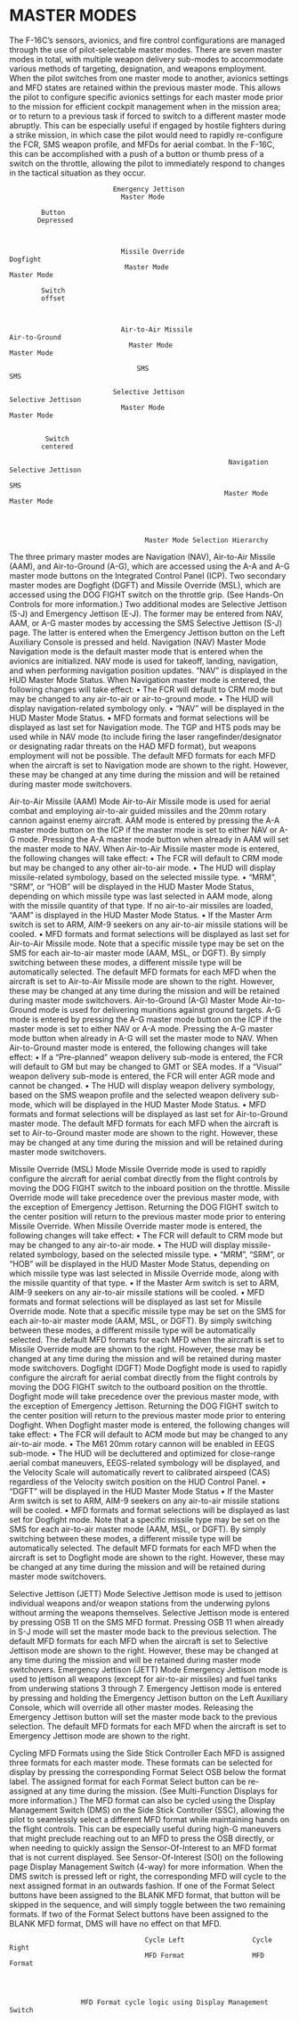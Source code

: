 
# MASTER MODES

The F-16C’s sensors, avionics, and fire control configurations are managed through the use of pilot-selectable
master modes. There are seven master modes in total, with multiple weapon delivery sub-modes to accommodate
various methods of targeting, designation, and weapons employment.
When the pilot switches from one master mode to another, avionics settings and MFD states are retained within
the previous master mode. This allows the pilot to configure specific avionics settings for each master mode prior
to the mission for efficient cockpit management when in the mission area; or to return to a previous task if forced
to switch to a different master mode abruptly. This can be especially useful if engaged by hostile fighters during
a strike mission, in which case the pilot would need to rapidly re-configure the FCR, SMS weapon profile, and
MFDs for aerial combat. In the F-16C, this can be accomplished with a push of a button or thumb press of a
switch on the throttle, allowing the pilot to immediately respond to changes in the tactical situation as they occur.



                              Emergency Jettison
                                Master Mode

            Button
           Depressed



                                Missile Override                                  Dogfight
                                 Master Mode                                     Master Mode

            Switch
            offset



                                Air-to-Air Missile                               Air-to-Ground
                                  Master Mode                                    Master Mode

                                    SMS                                                     SMS

                              Selective Jettison                                      Selective Jettison
                                Master Mode                                             Master Mode


             Switch
            centered

                                                           Navigation                     Selective Jettison
                                                                                SMS
                                                          Master Mode                       Master Mode




                                      Master Mode Selection Hierarchy
The three primary master modes are Navigation (NAV), Air-to-Air Missile (AAM), and Air-to-Ground (A-G), which
are accessed using the A-A and A-G master mode buttons on the Integrated Control Panel (ICP). Two secondary
master modes are Dogfight (DGFT) and Missile Override (MSL), which are accessed using the DOG FIGHT switch
on the throttle grip. (See Hands-On Controls for more information.)
Two additional modes are Selective Jettison (S-J) and Emergency Jettison (E-J). The former may be entered from
NAV, AAM, or A-G master modes by accessing the SMS Selective Jettison (S-J) page. The latter is entered when
the Emergency Jettison button on the Left Auxiliary Console is pressed and held.
Navigation (NAV) Master Mode
Navigation mode is the default master mode that is entered when the avionics are initialized. NAV mode is used
for takeoff, landing, navigation, and when performing navigation position updates. “NAV” is displayed in the HUD
Master Mode Status.
When Navigation master mode is entered, the following changes will take effect:
     •     The FCR will default to CRM mode but may be changed to any air-to-air or air-to-ground mode.
     •     The HUD will display navigation-related symbology only.
     •     “NAV” will be displayed in the HUD Master Mode Status.
     •     MFD formats and format selections will be displayed as last set for Navigation mode.
The TGP and HTS pods may be used while
in NAV mode (to include firing the laser
rangefinder/designator or designating
radar threats on the HAD MFD format), but
weapons employment will not be possible.
The default MFD formats for each MFD
when the aircraft is set to Navigation mode
are shown to the right. However, these
may be changed at any time during the
mission and will be retained during master
mode switchovers.


Air-to-Air Missile (AAM) Mode
Air-to-Air Missile mode is used for aerial combat and employing air-to-air guided missiles and the 20mm rotary
cannon against enemy aircraft. AAM mode is entered by pressing the A-A master mode button on the ICP if the
master mode is set to either NAV or A-G mode. Pressing the A-A master mode button when already in AAM will
set the master mode to NAV.
When Air-to-Air Missile master mode is entered, the following changes will take effect:
     •     The FCR will default to CRM mode but may be changed to any other air-to-air mode.
     •     The HUD will display missile-related symbology, based on the selected missile type.
     •     “MRM”, “SRM”, or “HOB” will be displayed in the HUD Master Mode Status, depending on which missile
           type was last selected in AAM mode, along with the missile quantity of that type. If no air-to-air missiles
           are loaded, “AAM” is displayed in the HUD Master Mode Status.
     •     If the Master Arm switch is set to ARM, AIM-9 seekers on any air-to-air missile stations will be cooled.
     •     MFD formats and format selections will be displayed as last set for Air-to-Air Missile mode.
Note that a specific missile type may be set
on the SMS for each air-to-air master mode
(AAM, MSL, or DGFT). By simply switching
between these modes, a different missile
type will be automatically selected.
The default MFD formats for each MFD
when the aircraft is set to Air-to-Air Missile
mode are shown to the right. However,
these may be changed at any time during
the mission and will be retained during
master mode switchovers.
Air-to-Ground (A-G) Master Mode
Air-to-Ground mode is used for delivering munitions against ground targets. A-G mode is entered by pressing the
A-G master mode button on the ICP if the master mode is set to either NAV or A-A mode. Pressing the A-G master
mode button when already in A-G will set the master mode to NAV.
When Air-to-Ground master mode is entered, the following changes will take effect:
     •    If a “Pre-planned” weapon delivery sub-mode is entered, the FCR will default to GM but may be changed
          to GMT or SEA modes. If a “Visual” weapon delivery sub-mode is entered, the FCR will enter AGR mode
          and cannot be changed.
     •    The HUD will display weapon delivery symbology, based on the SMS weapon profile and the selected
          weapon delivery sub-mode, which will be displayed in the HUD Master Mode Status.
     •    MFD formats and format selections will be displayed as last set for Air-to-Ground master mode.
The default MFD formats for each MFD
when the aircraft is set to Air-to-Ground
master mode are shown to the right.
However, these may be changed at any
time during the mission and will be
retained during master mode switchovers.




Missile Override (MSL) Mode
Missile Override mode is used to rapidly configure the aircraft for aerial combat directly from the flight controls
by moving the DOG FIGHT switch to the inboard position on the throttle. Missile Override mode will take
precedence over the previous master mode, with the exception of Emergency Jettison. Returning the DOG FIGHT
switch to the center position will return to the previous master mode prior to entering Missile Override.
When Missile Override master mode is entered, the following changes will take effect:
     •    The FCR will default to CRM mode but may be changed to any air-to-air mode.
     •    The HUD will display missile-related symbology, based on the selected missile type.
     •    “MRM”, “SRM”, or “HOB” will be displayed in the HUD Master Mode Status, depending on which missile
          type was last selected in Missile Override mode, along with the missile quantity of that type.
     •    If the Master Arm switch is set to ARM, AIM-9 seekers on any air-to-air missile stations will be cooled.
     •    MFD formats and format selections will be displayed as last set for Missile Override mode.
Note that a specific missile type may be set
on the SMS for each air-to-air master mode
(AAM, MSL, or DGFT). By simply switching
between these modes, a different missile
type will be automatically selected.
The default MFD formats for each MFD
when the aircraft is set to Missile Override
mode are shown to the right. However,
these may be changed at any time during
the mission and will be retained during
master mode switchovers.
Dogfight (DGFT) Mode
Dogfight mode is used to rapidly configure the aircraft for aerial combat directly from the flight controls by moving
the DOG FIGHT switch to the outboard position on the throttle. Dogfight mode will take precedence over the
previous master mode, with the exception of Emergency Jettison. Returning the DOG FIGHT switch to the center
position will return to the previous master mode prior to entering Dogfight.
When Dogfight master mode is entered, the following changes will take effect:
     •     The FCR will default to ACM mode but may be changed to any air-to-air mode.
     •     The M61 20mm rotary cannon will be enabled in EEGS sub-mode.
     •     The HUD will be decluttered and optimized for close-range aerial combat maneuvers, EEGS-related
           symbology will be displayed, and the Velocity Scale will automatically revert to calibrated airspeed
           (CAS) regardless of the Velocity switch position on the HUD Control Panel.
     •     “DGFT” will be displayed in the HUD Master Mode Status
     •     If the Master Arm switch is set to ARM, AIM-9 seekers on any air-to-air missile stations will be cooled.
     •     MFD formats and format selections will be displayed as last set for Dogfight mode.
Note that a specific missile type may be set
on the SMS for each air-to-air master mode
(AAM, MSL, or DGFT). By simply switching
between these modes, a different missile
type will be automatically selected.
The default MFD formats for each MFD
when the aircraft is set to Dogfight mode
are shown to the right. However, these
may be changed at any time during the
mission and will be retained during master
mode switchovers.


Selective Jettison (JETT) Mode
Selective Jettison mode is used to jettison individual weapons and/or weapon stations from the underwing pylons
without arming the weapons themselves. Selective Jettison mode is entered by pressing OSB 11 on the SMS MFD
format. Pressing OSB 11 when already in S-J mode will set the master mode back to the previous selection.
The default MFD formats for each MFD
when the aircraft is set to Selective Jettison
mode are shown to the right. However,
these may be changed at any time during
the mission and will be retained during
master mode switchovers.
Emergency Jettison (JETT) Mode
Emergency Jettison mode is used to jettison all weapons (except for air-to-air missiles) and fuel tanks from
underwing stations 3 through 7. Emergency Jettison mode is entered by pressing and holding the Emergency
Jettison button on the Left Auxiliary Console, which will override all other master modes. Releasing the Emergency
Jettison button will set the master mode back to the previous selection.
The default MFD formats for each MFD
when the aircraft is set to Emergency
Jettison mode are shown to the right.




Cycling MFD Formats using the Side Stick Controller
Each MFD is assigned three formats for each master mode. These formats can be selected for display by pressing
the corresponding Format Select OSB below the format label. The assigned format for each Format Select button
can be re-assigned at any time during the mission. (See Multi-Function Displays for more information.)
The MFD format can also be cycled using the Display Management Switch
(DMS) on the Side Stick Controller (SSC), allowing the pilot to seamlessly
select a different MFD format while maintaining hands on the flight
controls. This can be especially useful during high-G maneuvers that might
preclude reaching out to an MFD to press the OSB directly, or when
needing to quickly assign the Sensor-Of-Interest to an MFD format that is
not current displayed. See Sensor-Of-Interest (SOI) on the following page      Display Management
                                                                                  Switch (4-way)
for more information.
When the DMS switch is pressed left or right, the corresponding MFD will
cycle to the next assigned format in an outwards fashion. If one of the
Format Select buttons have been assigned to the BLANK MFD format, that
button will be skipped in the sequence, and will simply toggle between the
two remaining formats. If two of the Format Select buttons have been
assigned to the BLANK MFD format, DMS will have no effect on that MFD.




                                      Cycle Left                 Cycle Right
                                      MFD Format                 MFD Format




                      MFD Format cycle logic using Display Management Switch
